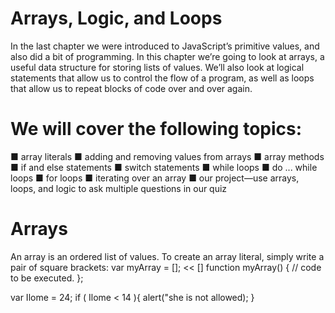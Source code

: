 # Arrays, Logic, and Loops
In the last chapter we were introduced to JavaScript’s primitive values, and also
did a bit of programming. In this chapter we’re going to look at arrays, a useful data
structure for storing lists of values. We’ll also look at logical statements that allow
us to control the flow of a program, as well as loops that allow us to repeat blocks
of code over and over again.

# We will cover the following topics:
■ array literals
■ adding and removing values from arrays
■ array methods
■ if and else statements
■ switch statements
■ while loops
■ do ... while loops
■ for loops
■ iterating over an array
■ our project―use arrays, loops, and logic to ask multiple questions in our quiz

# Arrays
An array is an ordered list of values. To create an array literal, simply write a pair
of square brackets:
var myArray = [];
<< []
function myArray() {
    // code to be executed.
};

var Ilome =  24;
if ( Ilome < 14 ){
    alert("she is not allowed);
}